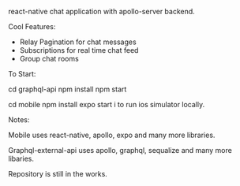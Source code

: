 react-native chat application with apollo-server backend.

Cool Features:
- Relay Pagination for chat messages
- Subscriptions for real time chat feed
- Group chat rooms

To Start: 

cd graphql-api 
npm install
npm start

cd mobile
npm install
expo start 
i to run ios simulator locally. 

Notes: 

Mobile uses react-native, apollo, expo and many more libraries.

Graphql-external-api uses apollo, graphql, sequalize and many more libaries. 

Repository is still in the works. 
